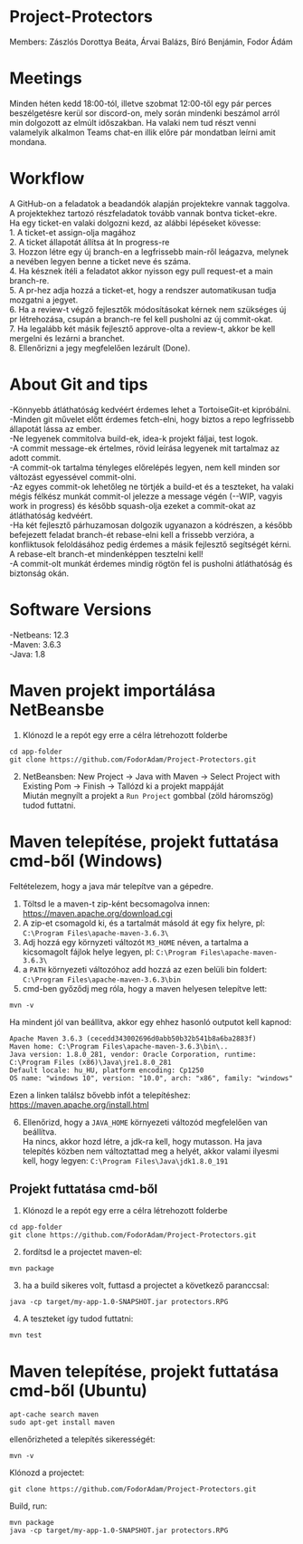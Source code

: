 # Project-Protectors
Members: Zászlós Dorottya Beáta, Árvai Balázs, Bíró Benjámin, Fodor Ádám

# Meetings
Minden héten kedd 18:00-tól, illetve szobmat 12:00-től egy pár perces beszélgetésre kerül sor discord-on, mely során mindenki beszámol
arról min dolgozott az elmúlt időszakban. Ha valaki nem tud részt venni valamelyik alkalmon Teams chat-en illik előre pár mondatban leírni amit mondana.

# Workflow
A GitHub-on a feladatok a beadandók alapján projektekre vannak taggolva. A projektekhez tartozó részfeladatok tovább vannak bontva ticket-ekre.  
Ha egy ticket-en valaki dolgozni kezd, az alábbi lépéseket kövesse:  
    1. A ticket-et assign-olja magához  
    2. A ticket állapotát állítsa át In progress-re  
    3. Hozzon létre egy új branch-en a legfrissebb main-ről leágazva, melynek a nevében legyen benne a ticket neve és száma.  
    4. Ha késznek ítéli a feladatot akkor nyisson egy pull request-et a main branch-re.  
    5. A pr-hez adja hozzá a ticket-et, hogy a rendszer automatikusan tudja mozgatni a jegyet.  
    6. Ha a review-t végző fejlesztők módosításokat kérnek nem szükséges új pr létrehozása, csupán a branch-re fel kell pusholni az új  commit-okat.  
    7. Ha legalább két másik fejlesztő approve-olta a review-t, akkor be kell mergelni és lezárni a branchet.  
    8. Ellenőrizni a jegy megfelelően lezárult (Done).  

# About Git and tips
-Könnyebb átláthatóság kedvéért érdemes lehet a TortoiseGit-et kipróbálni.  
-Minden git művelet előtt érdemes fetch-elni, hogy biztos a repo legfrissebb állapotát lássa az ember.  
-Ne legyenek commitolva build-ek, idea-k projekt fáljai, test logok.  
-A commit message-ek értelmes, rövid leírása legyenek mit tartalmaz az adott commit.  
-A commit-ok tartalma tényleges előrelépés legyen, nem kell minden sor változást egyessével commit-olni.  
-Az egyes commit-ok lehetőleg ne törtjék a build-et és a teszteket, ha valaki mégis félkész munkát commit-ol jelezze a message végén  (--WIP, vagyis work in progress) és később squash-olja ezeket a commit-okat az átláthatóság kedvéért.  
-Ha két fejlesztő párhuzamosan dolgozik ugyanazon a kódrészen, a később befejezett feladat branch-ét rebase-elni kell a frissebb   verzióra, a konfliktusok feloldásához pedig érdemes a másik fejlesztő segítségét kérni. A rebase-elt branch-et mindenképpen tesztelni  kell!  
-A commit-olt munkát érdemes mindig rögtön fel is pusholni átláthatóság és biztonság okán.  

# Software Versions
-Netbeans:  12.3  
-Maven:     3.6.3  
-Java:      1.8  

# Maven projekt importálása NetBeansbe
1. Klónozd le a repót egy erre a célra létrehozott folderbe  
```
cd app-folder  
git clone https://github.com/FodorAdam/Project-Protectors.git
```
2. NetBeansben: New Project -> Java with Maven -> Select Project with Existing Pom -> Finish -> Tallózd ki a projekt mappáját  
Miután megnyílt a projekt a `Run Project` gombbal (zöld háromszög) tudod futtatni.

# Maven telepítése, projekt futtatása cmd-ből (Windows)
Feltételezem, hogy a java már telepítve van a gépedre.  

1. Töltsd le a maven-t zip-ként becsomagolva innen: https://maven.apache.org/download.cgi  
2. A zip-et csomagold ki, és a tartalmát másold át egy fix helyre, pl: `C:\Program Files\apache-maven-3.6.3\ ` 
3. Adj hozzá egy környzeti változót `M3_HOME` néven, a tartalma a kicsomagolt fájlok helye legyen, pl: `C:\Program Files\apache-maven-3.6.3\`  
4. a `PATH` környezeti változóhoz add hozzá az ezen belüli bin foldert: `C:\Program Files\apache-maven-3.6.3\bin`  
5. cmd-ben győződj meg róla, hogy a maven helyesen telepítve lett:  
```
mvn -v  
```
Ha mindent jól van beállítva, akkor egy ehhez hasonló outputot kell kapnod:  
```
Apache Maven 3.6.3 (cecedd343002696d0abb50b32b541b8a6ba2883f)
Maven home: C:\Program Files\apache-maven-3.6.3\bin\..
Java version: 1.8.0_281, vendor: Oracle Corporation, runtime: C:\Program Files (x86)\Java\jre1.8.0_281
Default locale: hu_HU, platform encoding: Cp1250
OS name: "windows 10", version: "10.0", arch: "x86", family: "windows"
```

Ezen a linken találsz bővebb infót a telepítéshez:
https://maven.apache.org/install.html

6. Ellenőrizd, hogy a `JAVA_HOME` környezeti változód megfelelően van beállítva.  
Ha nincs, akkor hozd létre, a jdk-ra kell, hogy mutasson. Ha java telepítés közben nem változtattad meg a helyét, akkor valami ilyesmi kell, hogy legyen: `C:\Program Files\Java\jdk1.8.0_191`  

## Projekt futtatása cmd-ből
1. Klónozd le a repót egy erre a célra létrehozott folderbe  
```
cd app-folder  
git clone https://github.com/FodorAdam/Project-Protectors.git
```

2. fordítsd le a projectet maven-el:  
```
mvn package
```

3. ha a build sikeres volt, futtasd a projectet a következő paranccsal:  
```
java -cp target/my-app-1.0-SNAPSHOT.jar protectors.RPG
```

4. A teszteket így tudod futtatni:  
```
mvn test
```

#  Maven telepítése, projekt futtatása cmd-ből (Ubuntu)
```
apt-cache search maven
sudo apt-get install maven
```
ellenőrizheted a telepítés sikerességét:  
```
mvn -v
```

Klónozd a projectet:  
```
git clone https://github.com/FodorAdam/Project-Protectors.git
```

Build, run:  
```
mvn package
java -cp target/my-app-1.0-SNAPSHOT.jar protectors.RPG
```
